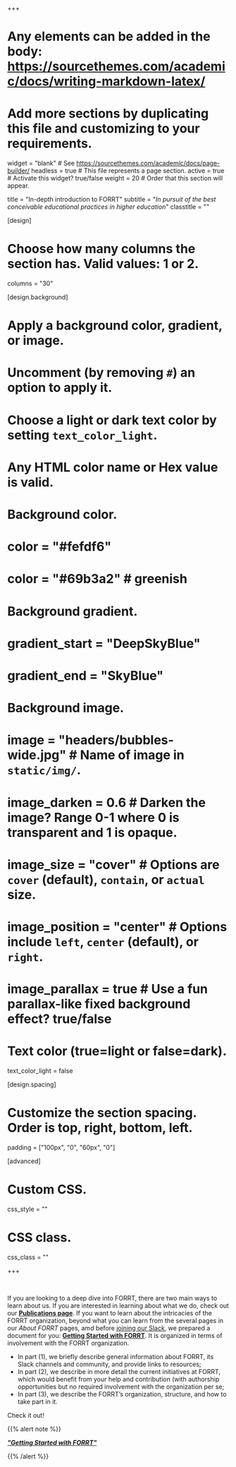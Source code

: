 +++
# Any elements can be added in the body: https://sourcethemes.com/academic/docs/writing-markdown-latex/
# Add more sections by duplicating this file and customizing to your requirements.

widget = "blank"  # See https://sourcethemes.com/academic/docs/page-builder/
headless = true  # This file represents a page section.
active = true  # Activate this widget? true/false
weight = 20  # Order that this section will appear.

title = "In-depth introduction to FORRT"
subtitle = "*In pursuit of the best conceivable educational practices in higher education*"
classtitle = ""

[design]
  # Choose how many columns the section has. Valid values: 1 or 2.
  columns = "30"

[design.background]
  # Apply a background color, gradient, or image.
  #   Uncomment (by removing `#`) an option to apply it.
  #   Choose a light or dark text color by setting `text_color_light`.
  #   Any HTML color name or Hex value is valid.

  # Background color.
  # color = "#fefdf6"
  # color = "#69b3a2" # greenish
  
  # Background gradient.
  # gradient_start = "DeepSkyBlue"
  # gradient_end = "SkyBlue"
  
  # Background image.
  # image = "headers/bubbles-wide.jpg"  # Name of image in `static/img/`.
  # image_darken = 0.6  # Darken the image? Range 0-1 where 0 is transparent and 1 is opaque.
  # image_size = "cover"  #  Options are `cover` (default), `contain`, or `actual` size.
  # image_position = "center"  # Options include `left`, `center` (default), or `right`.
  # image_parallax = true  # Use a fun parallax-like fixed background effect? true/false

  # Text color (true=light or false=dark).
  text_color_light = false

[design.spacing]
  # Customize the section spacing. Order is top, right, bottom, left.
  padding = ["100px", "0", "60px", "0"]


[advanced]
 # Custom CSS. 
 css_style = ""
 
 # CSS class.
 css_class = ""

+++

<br>

If you are looking to a deep dive into FORRT, there are two main ways to learn about us. If you are interested in learning about what we do, check out our [**Publications page**](/publications). If you want to learn about the intricacies of the FORRT organization, beyond what you can learn from the several pages in our *About FORRT* pages, amd before [joining our Slack](https://join.slack.com/t/forrt/shared_invite/zt-alobr3z7-NOR0mTBfD1vKXn9qlOKqaQ), we prepared a document for you: [**Getting Started with FORRT**](https://docs.google.com/document/d/17ECRs6J8spO3CU6siheGL8weQ-TzdyAUpXIiIE8cUeI). It is organized in terms of involvement with the FORRT organization. 

* In part (1), we briefly describe general information about FORRT, its Slack channels and community, and provide links to resources; 
* In part (2), we describe in more detail the current initiatives at FORRT, which would benefit from your help and contribution (with authorship opportunities but no required involvement with the organization per se;
* In part (3), we describe the FORRT’s organization, structure, and how to take part in it.

Check it out! 

{{% alert note %}}

[***"Getting Started with FORRT"***](https://docs.google.com/document/d/17ECRs6J8spO3CU6siheGL8weQ-TzdyAUpXIiIE8cUeI/edit?usp=sharing)

{{% /alert %}}

<br>